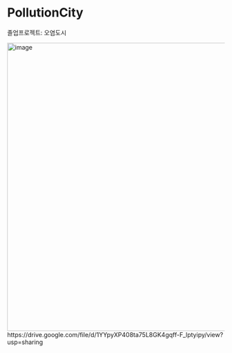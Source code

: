 # PollutionCity
졸업프로젝트: 오염도시

<img width="669" alt="image" src="https://user-images.githubusercontent.com/44077831/216804646-fad2f35b-9306-4205-86d3-7058dc867cb6.png">
https://drive.google.com/file/d/1YYpyXP408ta75L8GK4gqff-F_lptyipy/view?usp=sharing

